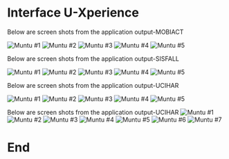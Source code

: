 # Interface U-Xperience

Below are screen shots from the application output-MOBIACT

![ Muntu #1 ](https://github.com/LINOSNCHENA/BOOK-CHAPTER-2022/blob/main/uXViews/Table1/T8A.png)
![ Muntu #2 ](https://github.com/LINOSNCHENA/BOOK-CHAPTER-2022/blob/main/uXViews/Table1/T8A.png)
![ Muntu #3 ](https://github.com/LINOSNCHENA/BOOK-CHAPTER-2022/blob/main/uXViews/Table1/T8A.png)
![ Muntu #4 ](https://github.com/LINOSNCHENA/BOOK-CHAPTER-2022/blob/main/uXViews/Table1/T8A.png)
![ Muntu #5 ](https://github.com/LINOSNCHENA/BOOK-CHAPTER-2022/blob/main/uXViews/Table1/T8A.png)

Below are screen shots from the application output-SISFALL

![ Muntu #1 ](https://github.com/LINOSNCHENA/BOOK-CHAPTER-2022/blob/main/uXViews/Table1/T8A.png)
![ Muntu #2 ](https://github.com/LINOSNCHENA/BOOK-CHAPTER-2022/blob/main/uXViews/Table1/T8A.png)
![ Muntu #3 ](https://github.com/LINOSNCHENA/BOOK-CHAPTER-2022/blob/main/uXViews/Table1/T8A.png)
![ Muntu #4 ](https://github.com/LINOSNCHENA/BOOK-CHAPTER-2022/blob/main/uXViews/Table1/T8A.png)
![ Muntu #5 ](https://github.com/LINOSNCHENA/BOOK-CHAPTER-2022/blob/main/uXViews/Table1/T8A.png)


Below are screen shots from the application output-UCIHAR

![ Muntu #1 ](https://github.com/LINOSNCHENA/BOOK-CHAPTER-2022/blob/main/uXViews/Table1/T8A.png)
![ Muntu #2 ](https://github.com/LINOSNCHENA/BOOK-CHAPTER-2022/blob/main/uXViews/Table1/T8A.png)
![ Muntu #3 ](https://github.com/LINOSNCHENA/BOOK-CHAPTER-2022/blob/main/uXViews/Table1/T8A.png)
![ Muntu #4 ](https://github.com/LINOSNCHENA/BOOK-CHAPTER-2022/blob/main/uXViews/Table1/T8A.png)
![ Muntu #5 ](https://github.com/LINOSNCHENA/BOOK-CHAPTER-2022/blob/main/uXViews/Table1/T8A.png)

Below are screen shots from the application output-UCIHAR
![ Muntu #1 ](https://github.com/LINOSNCHENA/BOOK-CHAPTER-2022/blob/main/uXViews/Table4/T1.png)
![ Muntu #2 ](https://github.com/LINOSNCHENA/BOOK-CHAPTER-2022/blob/main/uXViews/Table4/T2.png)
![ Muntu #3 ](https://github.com/LINOSNCHENA/BOOK-CHAPTER-2022/blob/main/uXViews/Table4/T3.png)
![ Muntu #4 ](https://github.com/LINOSNCHENA/BOOK-CHAPTER-2022/blob/main/uXViews/Table4/T3B.png)
![ Muntu #5 ](https://github.com/LINOSNCHENA/BOOK-CHAPTER-2022/blob/main/uXViews/Table4/T4.png)
![ Muntu #6 ](https://github.com/LINOSNCHENA/BOOK-CHAPTER-2022/blob/main/uXViews/Table4/T5A.png)
![ Muntu #7 ](https://github.com/LINOSNCHENA/BOOK-CHAPTER-2022/blob/main/uXViews/Table4/T5B.png)

# End